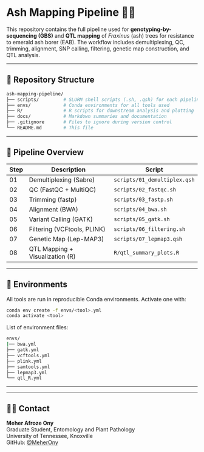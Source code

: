 # Ash Mapping Pipeline 🌳🧬

This repository contains the full pipeline used for **genotyping-by-sequencing (GBS)** and **QTL mapping** of *Fraxinus* (ash) trees for resistance to emerald ash borer (EAB). The workflow includes demultiplexing, QC, trimming, alignment, SNP calling, filtering, genetic map construction, and QTL analysis.

---

## 📁 Repository Structure

```bash
ash-mapping-pipeline/
├── scripts/         # SLURM shell scripts (.sh, .qsh) for each pipeline step (04-08 Steps)
├── envs/            # Conda environments for all tools used
├── R/               # R scripts for downstream analysis and plotting
├── docs/            # Markdown summaries and documentation
├── .gitignore       # Files to ignore during version control
└── README.md        # This file
```

---

## 🚀 Pipeline Overview

| Step | Description                         | Script                     |
|------|-------------------------------------|----------------------------|
| 01   | Demultiplexing (Sabre)              | `scripts/01_demultiplex.qsh` |
| 02   | QC (FastQC + MultiQC)               | `scripts/02_fastqc.sh`       |
| 03   | Trimming (fastp)                    | `scripts/03_fastp.sh`        |
| 04   | Alignment (BWA)                     | `scripts/04_bwa.sh`          |
| 05   | Variant Calling (GATK)              | `scripts/05_gatk.sh`         |
| 06   | Filtering (VCFtools, PLINK)         | `scripts/06_filtering.sh`    |
| 07   | Genetic Map (Lep-MAP3)              | `scripts/07_lepmap3.qsh`     |
| 08   | QTL Mapping + Visualization (R)     | `R/qtl_summary_plots.R`      |

---

## 🧪 Environments

All tools are run in reproducible Conda environments. Activate one with:

```bash
conda env create -f envs/<tool>.yml
conda activate <tool>
```

List of environment files:

```bash
envs/
|── bwa.yml
├── gatk.yml
├── vcftools.yml
├── plink.yml
├── samtools.yml
├── lepmap3.yml
└── qtl_R.yml
```

---


---

## 👩‍💻 Contact

**Meher Afroze Ony**  
Graduate Student, Entomology and Plant Pathology  
University of Tennessee, Knoxville  
GitHub: [@MeherOny](https://github.com/MeherOny)
